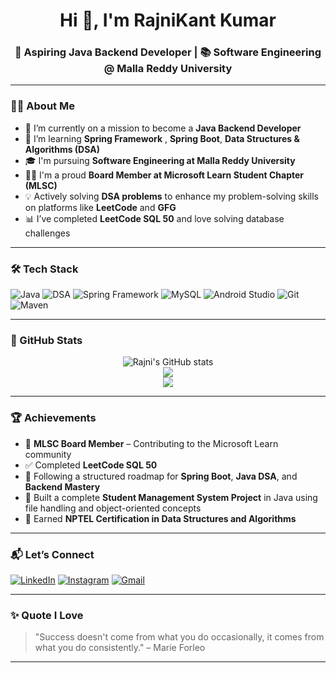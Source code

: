 <h1 align="center">Hi 👋, I'm RajniKant Kumar</h1>
<h3 align="center">🚀 Aspiring Java Backend Developer | 📚 Software Engineering @ Malla Reddy University</h3>

---

### 🙋‍♀️ About Me

- 🎯 I’m currently on a mission to become a **Java Backend Developer**
- 🌱 I’m learning **Spring Framework** , **Spring Boot**, **Data Structures & Algorithms (DSA)**
- 🎓 I'm pursuing **Software Engineering at Malla Reddy University**
- 👩‍💻 I'm a proud **Board Member at Microsoft Learn Student Chapter (MLSC)**
- 💡 Actively solving **DSA problems** to enhance my problem-solving skills on platforms like **LeetCode** and **GFG**
- 📊 I’ve completed **LeetCode SQL 50** and love solving database challenges

---

### 🛠️ Tech Stack


![Java](https://img.shields.io/badge/Java-ED8B00?style=for-the-badge&logo=openjdk&logoColor=white)
![DSA](https://img.shields.io/badge/Data%20Structures%20%26%20Algorithms-00599C?style=for-the-badge&logo=leetcode&logoColor=white)
![Spring Framework](https://img.shields.io/badge/Spring_Framework-6DB33F?style=for-the-badge&logo=spring&logoColor=white)
![MySQL](https://img.shields.io/badge/MySQL-4479A1?style=for-the-badge&logo=mysql&logoColor=white)
![Android Studio](https://img.shields.io/badge/Android_Studio-3DDC84?style=for-the-badge&logo=android-studio&logoColor=white)
![Git](https://img.shields.io/badge/Git-F05032?style=for-the-badge&logo=git&logoColor=white)
![Maven](https://img.shields.io/badge/Maven-C71A36?style=for-the-badge&logo=apache-maven&logoColor=white)


---

### 🚀 GitHub Stats

<p align="center">
  <img src="https://github-readme-stats.vercel.app/api?username=rajni2209&show_icons=true&theme=radical" alt="Rajni's GitHub stats" />
  <br/>
  <img src="https://github-readme-streak-stats.herokuapp.com?user=rajni2209&theme=radical" />
  <br/>
  <img src="https://github-readme-stats.vercel.app/api/top-langs/?username=rajni2209&layout=compact&theme=radical" />
</p>

---



### 🏆 Achievements

- 🌟 **MLSC Board Member** – Contributing to the Microsoft Learn community  
- ✅ Completed **LeetCode SQL 50**  
- 📖 Following a structured roadmap for **Spring Boot**, **Java DSA**, and **Backend Mastery**  
- 🏫 Built a complete **Student Management System Project** in Java using file handling and object-oriented concepts  
- 🏅 Earned **NPTEL Certification in Data Structures and Algorithms**    

---

### 📬 Let’s Connect

[![LinkedIn](https://img.shields.io/badge/LinkedIn-blue?style=for-the-badge&logo=linkedin&logoColor=white)]([https://www.linkedin.com/in/rajnikant-kumar-27bb22354/])
[![Instagram](https://img.shields.io/badge/Instagram-E4405F?style=for-the-badge&logo=instagram&logoColor=white)](https://instagram.com/rajnikant070)
[![Gmail](https://img.shields.io/badge/Gmail-D14836?style=for-the-badge&logo=gmail&logoColor=white)](mailto:rajnikantkumar2209@gmail.com)

---

### ✨ Quote I Love

> "Success doesn't come from what you do occasionally, it comes from what you do consistently." – Marie Forleo

---

